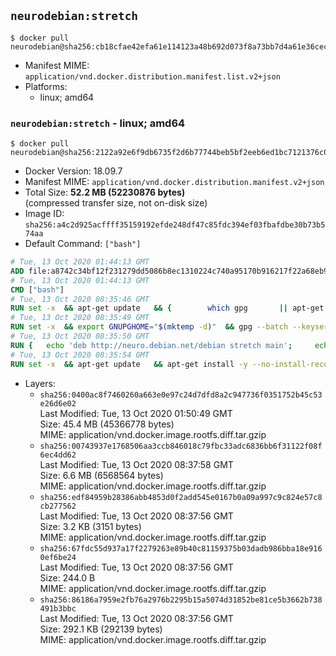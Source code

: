 ## `neurodebian:stretch`

```console
$ docker pull neurodebian@sha256:cb18cfae42efa61e114123a48b692d073f8a73bb7d4a61e36cec23e5f96834ec
```

-	Manifest MIME: `application/vnd.docker.distribution.manifest.list.v2+json`
-	Platforms:
	-	linux; amd64

### `neurodebian:stretch` - linux; amd64

```console
$ docker pull neurodebian@sha256:2122a92e6f9db6735f2d6b77744beb5bf2eeb6ed1bc7121376c010b8b2365c76
```

-	Docker Version: 18.09.7
-	Manifest MIME: `application/vnd.docker.distribution.manifest.v2+json`
-	Total Size: **52.2 MB (52230876 bytes)**  
	(compressed transfer size, not on-disk size)
-	Image ID: `sha256:a4c2d925acffff35159192efde248df47c85fdc394ef03fbafdbe30b73b574aa`
-	Default Command: `["bash"]`

```dockerfile
# Tue, 13 Oct 2020 01:44:13 GMT
ADD file:a8742c34bf12f231279dd5086b8ec1310224c740a95170b916217f22a68eb9a7 in / 
# Tue, 13 Oct 2020 01:44:13 GMT
CMD ["bash"]
# Tue, 13 Oct 2020 08:35:46 GMT
RUN set -x 	&& apt-get update 	&& { 		which gpg 		|| apt-get install -y --no-install-recommends gnupg 	; } 	&& { 		gpg --version | grep -q '^gpg (GnuPG) 1\.' 		|| apt-get install -y --no-install-recommends dirmngr 	; } 	&& rm -rf /var/lib/apt/lists/*
# Tue, 13 Oct 2020 08:35:49 GMT
RUN set -x 	&& export GNUPGHOME="$(mktemp -d)" 	&& gpg --batch --keyserver ha.pool.sks-keyservers.net --recv-keys DD95CC430502E37EF840ACEEA5D32F012649A5A9 	&& gpg --batch --export DD95CC430502E37EF840ACEEA5D32F012649A5A9 > /etc/apt/trusted.gpg.d/neurodebian.gpg 	&& rm -rf "$GNUPGHOME" 	&& apt-key list | grep neurodebian
# Tue, 13 Oct 2020 08:35:50 GMT
RUN { 	echo 'deb http://neuro.debian.net/debian stretch main'; 	echo 'deb http://neuro.debian.net/debian data main'; 	echo '#deb-src http://neuro.debian.net/debian-devel stretch main'; } > /etc/apt/sources.list.d/neurodebian.sources.list
# Tue, 13 Oct 2020 08:35:54 GMT
RUN set -x 	&& apt-get update 	&& apt-get install -y --no-install-recommends neurodebian-freeze eatmydata 	&& ln -s /usr/bin/eatmydata /usr/local/bin/apt-get 	&& rm -rf /var/lib/apt/lists/*
```

-	Layers:
	-	`sha256:0400ac8f7460260a663e0e97c24d7dfd8a2c947736f0351752b45c53e26d6e02`  
		Last Modified: Tue, 13 Oct 2020 01:50:49 GMT  
		Size: 45.4 MB (45366778 bytes)  
		MIME: application/vnd.docker.image.rootfs.diff.tar.gzip
	-	`sha256:00743937e1768506aa3ccb846018c79fbc33adc6836bb6f31122f08f6ec4dd62`  
		Last Modified: Tue, 13 Oct 2020 08:37:58 GMT  
		Size: 6.6 MB (6568564 bytes)  
		MIME: application/vnd.docker.image.rootfs.diff.tar.gzip
	-	`sha256:edf84959b28386abb4853d0f2add545e0167b0a09a997c9c824e57c8cb277562`  
		Last Modified: Tue, 13 Oct 2020 08:37:56 GMT  
		Size: 3.2 KB (3151 bytes)  
		MIME: application/vnd.docker.image.rootfs.diff.tar.gzip
	-	`sha256:67fdc55d937a17f2279263e89b40c81159375b03dadb986bba18e9160ef6be24`  
		Last Modified: Tue, 13 Oct 2020 08:37:56 GMT  
		Size: 244.0 B  
		MIME: application/vnd.docker.image.rootfs.diff.tar.gzip
	-	`sha256:86186a7959e2fb76a2976b2295b15a5074d31852be81ce5b3662b738491b3bbc`  
		Last Modified: Tue, 13 Oct 2020 08:37:56 GMT  
		Size: 292.1 KB (292139 bytes)  
		MIME: application/vnd.docker.image.rootfs.diff.tar.gzip

